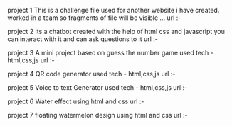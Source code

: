 project 1
This is a challenge file used for another website i have created.
worked in a team so fragments of file will be visible ...
url :-

project 2
its a chatbot created with the help of html css and javascript
you can interact with it and can ask questions to it
url :-

project 3
A mini project based on guess the number game 
used tech - html,css,js
url :-

project 4
QR code generator
used tech - html,css,js
url :-

project 5
Voice to text Generator 
used tech - html,css,js
url :-

project 6
Water effect using html and css
url :-

project 7
floating watermelon design using html and css
url :-
